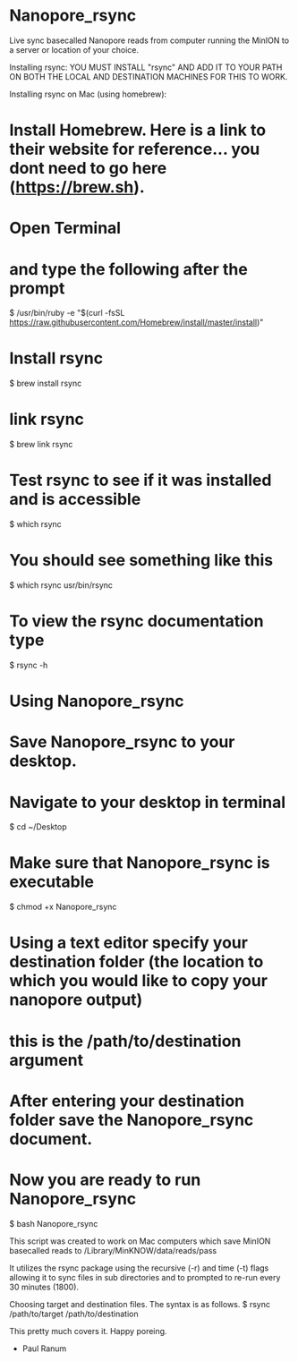 # Nanopore_rsync
Live sync basecalled Nanopore reads from computer running the MinION to a server or location of your choice.


Installing rsync:
  YOU MUST INSTALL "rsync" AND ADD IT TO YOUR PATH ON BOTH THE LOCAL AND DESTINATION MACHINES FOR THIS TO WORK.
  
Installing rsync on Mac (using homebrew):
# Install Homebrew.  Here is a link to their website for reference... you dont need to go here (https://brew.sh).
# Open Terminal 
# and type the following after the prompt
$ /usr/bin/ruby -e "$(curl -fsSL https://raw.githubusercontent.com/Homebrew/install/master/install)"

# Install rsync
$ brew install rsync

# link rsync
$ brew link rsync

# Test rsync to see if it was installed and is accessible
$ which rsync

# You should see something like this
$ which rsync
usr/bin/rsync

# To view the rsync documentation type 
$ rsync -h

# Using Nanopore_rsync
# Save Nanopore_rsync to your desktop.
# Navigate to your desktop in terminal
$ cd ~/Desktop

# Make sure that Nanopore_rsync is executable
$ chmod +x Nanopore_rsync

# Using a text editor specify your destination folder (the location to which you would like to copy your nanopore output)
# this is the /path/to/destination argument
# After entering your destination folder save the Nanopore_rsync document.
# Now you are ready to run Nanopore_rsync
$ bash Nanopore_rsync




This script was created to work on Mac computers which save MinION basecalled reads to /Library/MinKNOW/data/reads/pass

It utilizes the rsync package using the recursive (-r) and time (-t) flags allowing it to sync files in sub directories
and to prompted to re-run every 30 minutes (1800). 

Choosing target and destination files.  The syntax is as follows.
$ rsync /path/to/target /path/to/destination

This pretty much covers it.  Happy poreing.
- Paul Ranum
